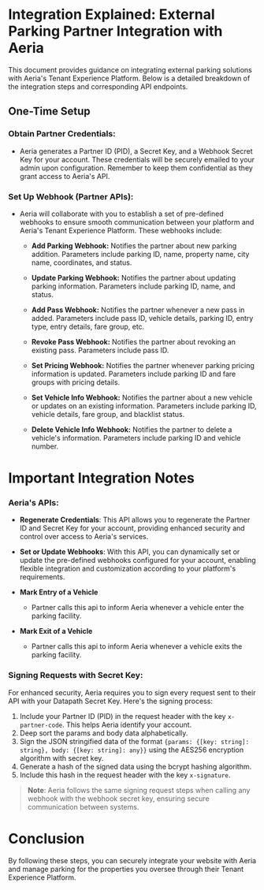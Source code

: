 # Integration Explained: External Parking Partner Integration with Aeria

This document provides guidance on integrating external parking solutions with Aeria's Tenant Experience Platform. Below is a detailed breakdown of the integration steps and corresponding API endpoints.

## One-Time Setup

### Obtain Partner Credentials:

- Aeria generates a Partner ID (PID), a Secret Key, and a Webhook Secret Key for your account. These credentials will be securely emailed to your admin upon configuration. Remember to keep them confidential as they grant access to Aeria's API.

### Set Up Webhook (Partner APIs):

- Aeria will collaborate with you to establish a set of pre-defined webhooks to ensure smooth communication between your platform and Aeria's Tenant Experience Platform. These webhooks include:

    - **Add Parking Webhook:** Notifies the partner about new parking addition. Parameters include parking ID, name, property name, city name, coordinates, and status.

    - **Update Parking Webhook:** Notifies the partner about updating parking information. Parameters include parking ID, name, and status.

    - **Add Pass Webhook:** Notifies the partner whenever a new pass in added. Parameters include pass ID, vehicle details, parking ID, entry type, entry details, fare group, etc.

    - **Revoke Pass Webhook:** Notifies the partner about revoking an existing pass. Parameters include pass ID.

    - **Set Pricing Webhook:** Notifies the partner whenever parking pricing information is updated. Parameters include parking ID and fare groups with pricing details.

    - **Set Vehicle Info Webhook:** Notifies the partner about a new vehicle or updates on an existing information. Parameters include parking ID, vehicle details, fare group, and blacklist status.

    - **Delete Vehicle Info Webhook:** Notifies the partner to delete a vehicle's information. Parameters include parking ID and vehicle number.

# Important Integration Notes

### Aeria's APIs:

- **Regenerate Credentials**: This API allows you to regenerate the Partner ID and Secret Key for your account, providing enhanced security and control over access to Aeria's services.

- **Set or Update Webhooks**: With this API, you can dynamically set or update the pre-defined webhooks configured for your account, enabling flexible integration and customization according to your platform's requirements.

- **Mark Entry of a Vehicle**
    - Partner calls this api to inform Aeria whenever a vehicle enter the parking facility.

- **Mark Exit of a Vehicle**
    - Partner calls this api to inform Aeria whenever a vehicle exits the parking facility.

### Signing Requests with Secret Key:

For enhanced security, Aeria requires you to sign every request sent to their API with your Datapath Secret Key. Here's the signing process:

1. Include your Partner ID (PID) in the request header with the key `x-partner-code`. This helps Aeria identify your account.
2. Deep sort the params and body data alphabetically.
3. Sign the JSON stringified data of the format `{params: {[key: string]: string}, body: {[key: string]: any}}` using the AES256 encryption algorithm with secret key.
4. Generate a hash of the signed data using the bcrypt hashing algorithm.
5. Include this hash in the request header with the key `x-signature`.

> **Note**: Aeria follows the same signing request steps when calling any webhook with the webhook secret key, ensuring secure communication between systems.

# Conclusion

By following these steps, you can securely integrate your website with Aeria and manage parking for the properties you oversee through their Tenant Experience Platform.